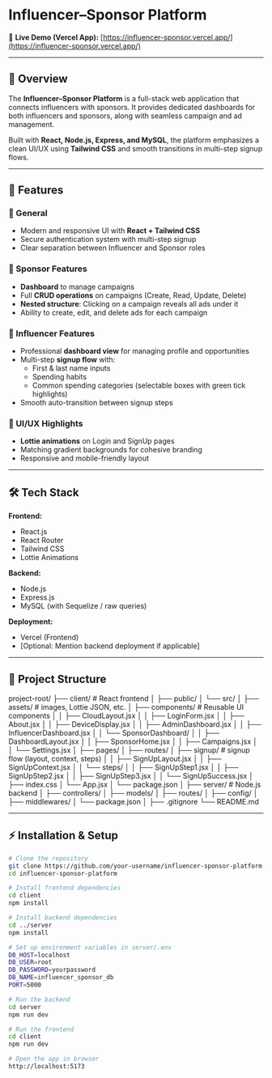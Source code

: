 # Influencer–Sponsor Platform

🔗 **Live Demo (Vercel App):** [https://influencer-sponsor.vercel.app/](https://influencer-sponsor.vercel.app/)

---

## 📌 Overview
The **Influencer–Sponsor Platform** is a full-stack web application that connects influencers with sponsors. It provides dedicated dashboards for both influencers and sponsors, along with seamless campaign and ad management.

Built with **React, Node.js, Express, and MySQL**, the platform emphasizes a clean UI/UX using **Tailwind CSS** and smooth transitions in multi-step signup flows.

---

## 🚀 Features

### 🔹 General
- Modern and responsive UI with **React + Tailwind CSS**
- Secure authentication system with multi-step signup
- Clear separation between Influencer and Sponsor roles

### 🔹 Sponsor Features
- **Dashboard** to manage campaigns
- Full **CRUD operations** on campaigns (Create, Read, Update, Delete)
- **Nested structure**: Clicking on a campaign reveals all ads under it
- Ability to create, edit, and delete ads for each campaign

### 🔹 Influencer Features
- Professional **dashboard view** for managing profile and opportunities
- Multi-step **signup flow** with:
  - First & last name inputs
  - Spending habits
  - Common spending categories (selectable boxes with green tick highlights)
- Smooth auto-transition between signup steps

### 🔹 UI/UX Highlights
- **Lottie animations** on Login and SignUp pages
- Matching gradient backgrounds for cohesive branding
- Responsive and mobile-friendly layout

---

## 🛠️ Tech Stack

**Frontend:**
- React.js
- React Router
- Tailwind CSS
- Lottie Animations

**Backend:**
- Node.js
- Express.js
- MySQL (with Sequelize / raw queries)

**Deployment:**
- Vercel (Frontend)
- [Optional: Mention backend deployment if applicable]

---

## 📂 Project Structure
project-root/
├── client/                      # React frontend
│   ├── public/
│   └── src/
│       ├── assets/              # images, Lottie JSON, etc.
│       ├── components/          # Reusable UI components
│       │   ├── CloudLayout.jsx
│       │   ├── LoginForm.jsx
│       │   ├── About.jsx
│       │   ├── DeviceDisplay.jsx
│       │   ├── AdminDashboard.jsx
│       │   ├── InfluencerDashboard.jsx
│       │   └── SponsorDashboard/
│       │       ├── DashboardLayout.jsx
│       │       ├── SponsorHome.jsx
│       │       ├── Campaigns.jsx
│       │       └── Settings.jsx
│       ├── pages/
│       ├── routes/
│       ├── signup/               # signup flow (layout, context, steps)
│       │   ├── SignUpLayout.jsx
│       │   ├── SignUpContext.jsx
│       │   └── steps/
│       │       ├── SignUpStep1.jsx
│       │       ├── SignUpStep2.jsx
│       │       ├── SignUpStep3.jsx
│       │       └── SignUpSuccess.jsx
│       ├── index.css
│       └── App.jsx
│   └── package.json
│
├── server/                      # Node.js backend
│   ├── controllers/
│   ├── models/
│   ├── routes/
│   ├── config/
│   ├── middlewares/
│   └── package.json
│
├── .gitignore
└── README.md


---


## ⚡ Installation & Setup

```bash
# Clone the repository
git clone https://github.com/your-username/influencer-sponsor-platform.git
cd influencer-sponsor-platform

# Install frontend dependencies
cd client
npm install

# Install backend dependencies
cd ../server
npm install

# Set up environment variables in server/.env
DB_HOST=localhost
DB_USER=root
DB_PASSWORD=yourpassword
DB_NAME=influencer_sponsor_db
PORT=5000

# Run the backend
cd server
npm run dev

# Run the frontend
cd client
npm run dev

# Open the app in browser
http://localhost:5173
